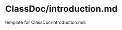 # ClassDoc/introduction.md 
 
<span class="fixme template"> template for ClassDoc/introduction.md.</span>
